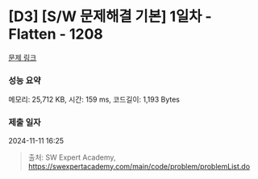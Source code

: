 # [D3] [S/W 문제해결 기본] 1일차 - Flatten - 1208 

[문제 링크](https://swexpertacademy.com/main/code/problem/problemDetail.do?contestProbId=AV139KOaABgCFAYh) 

### 성능 요약

메모리: 25,712 KB, 시간: 159 ms, 코드길이: 1,193 Bytes

### 제출 일자

2024-11-11 16:25



> 출처: SW Expert Academy, https://swexpertacademy.com/main/code/problem/problemList.do